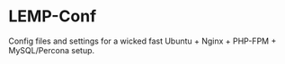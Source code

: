 LEMP-Conf
=========

Config files and settings for  a wicked fast Ubuntu + Nginx + PHP-FPM + MySQL/Percona setup.
